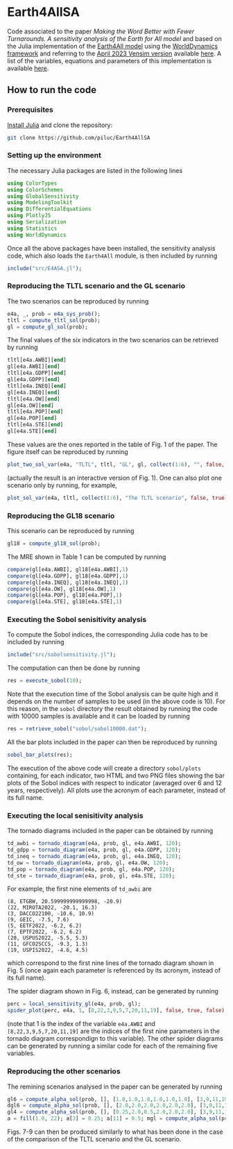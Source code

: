 # Earth4AllSA
Code associated to the paper *Making the Word Better with Fewer Turnarounds. A sensitivity analysis of the Earth for All model* and based on the Julia implementation of the [Earth4All model](https://earth4all.life/the-science-rp/) using the [WorldDynamics framework](https://github.com/worlddynamics/WorldDynamics.jl) and referring to the [April 2023 Vensim version](https://web.archive.org/web/20220830093115/https://earth4all.life/the-science/) available [here](https://stockholmuniversity.app.box.com/s/uh7fjh52pvh7yx1mqfwqcyxdcvegrodf/folder/170558692760). A list of the variables, equations and parameters of this implementation is available [here](https://www.pilucrescenzi.it/e4asa/e4a.html).

## How to run the code

### Prerequisites

[Install Julia](https://julialang.org/) and clone the repository: 
```sh
git clone https://github.com/piluc/Earth4AllSA
```

### Setting up the environment

The necessary Julia packages are listed in the following lines
```jl
using ColorTypes
using ColorSchemes
using GlobalSensitivity
using ModelingToolkit
using DifferentialEquations
using PlotlyJS
using Serialization
using Statistics
using WorldDynamics
```

Once all the above packages have been installed, the sensitivity analysis code, which also loads the `Earth4All` module, is then included by running
```jl
include("src/E4ASA.jl");
```

### Reproducing the TLTL scenario and the GL scenario

The two scenarios can be reproduced by running
```jl
e4a, _, prob = e4a_sys_prob();
tltl = compute_tltl_sol(prob);
gl = compute_gl_sol(prob);
```
The final values of the six indicators in the two scenarios can be retrieved by running
```jl
tltl[e4a.AWBI][end]
gl[e4a.AWBI][end]
tltl[e4a.GDPP][end]
gl[e4a.GDPP][end]
tltl[e4a.INEQ][end]
gl[e4a.INEQ][end]
tltl[e4a.OW][end]
gl[e4a.OW][end]
tltl[e4a.POP][end]
gl[e4a.POP][end]
tltl[e4a.STE][end]
gl[e4a.STE][end]
```
These values are the ones reported in the table of Fig. 1 of the paper. The figure itself can be reproduced by running

```jl
plot_two_sol_var(e4a, "TLTL", tltl, "GL", gl, collect(1:6), "", false, true)
```
(actually the result is an interactive version of Fig. 1). One can also plot one scenario only by running, for example,
```jl
plot_sol_var(e4a, tltl, collect(1:6), "The TLTL scenario", false, true)
```

### Reproducing the GL18 scenario

This scenario can be reproduced by running
```jl
gl18 = compute_gl18_sol(prob);
```
The MRE shown in Table 1 can be computed by running

```jl
compare(gl[e4a.AWBI], gl18[e4a.AWBI],1)
compare(gl[e4a.GDPP], gl18[e4a.GDPP],1)
compare(gl[e4a.INEQ], gl18[e4a.INEQ],1)
compare(gl[e4a.OW], gl18[e4a.OW],1)
compare(gl[e4a.POP], gl18[e4a.POP],1)
compare(gl[e4a.STE], gl18[e4a.STE],1)
```

### Executing the Sobol senisitivity analysis

To compute the Sobol indices, the corresponding Julia code has to be included by running
```jl
include("src/sobolsensitivity.jl");
```
The computation can then be done by running
```jl
res = execute_sobol(10);
```
Note that the execution time of the Sobol analysis can be quite high and it depends on the number of samples to be used (in the above code is 10). For this reason, in the `sobol` directory the result obtained by running the code with 10000 samples is available and it can be loaded by running
```jl
res = retrieve_sobol("sobol/sobol10000.dat");
```
All the bar plots included in the paper can then be reproduced by running
```jl
sobol_bar_plots(res);
```
The execution of the above code will create a directory `sobol/plots` containing, for each indicator, two HTML and two PNG files showing the bar plots of the Sobol indices with respect to indicator (averaged over 6 and 12 years, respectively). All plots use the acronym of each parameter, instead of its full name.

### Executing the local senisitivity analysis

The tornado diagrams included in the paper can be obtained by running
```jl
td_awbi = tornado_diagram(e4a, prob, gl, e4a.AWBI, 120);
td_gdpp = tornado_diagram(e4a, prob, gl, e4a.GDPP, 120);
td_ineq = tornado_diagram(e4a, prob, gl, e4a.INEQ, 120);
td_ow = tornado_diagram(e4a, prob, gl, e4a.OW, 120);
td_pop = tornado_diagram(e4a, prob, gl, e4a.POP, 120);
td_ste = tornado_diagram(e4a, prob, gl, e4a.STE, 120);
```
For example, the first nine elements of `td_awbi` are
```
(8, ETGBW, 20.599999999999998, -20.9)
(22, MIROTA2022, -20.1, 16.3)
(3, DACCO22100, -10.6, 10.9)
(9, GEIC, -7.5, 7.6)
(5, EETF2022, -6.2, 6.2)
(7, EPTF2022, -6.2, 6.2)
(20, USPUS2022, -5.5, 5.3)
(11, GFCO2SCCS, -9.3, 1.3)
(19, USPIS2022, -4.6, 4.5)
```
which correspond to the first nine lines of the tornado diagram shown in Fig. 5 (once again each parameter is referenced by its acronym, instead of its full name).

The spider diagram shown in Fig. 6, instead, can be generated by running
```jl
perc = local_sensitivity_gl(e4a, prob, gl);
spider_plot(perc, e4a, 1, [8,22,3,9,5,7,20,11,19], false, true, false)
```
(note that 1 is the index of the variable `e4a.AWBI` and `[8,22,3,9,5,7,20,11,19]` are the indices of the first nine parameters in the tornado diagram correspondign to this variable). The other spider diagrams can be generated by running a similar code for each of the remaining five variables.

### Reproducing the other scenarios

The remining scenarios analysed in the paper can be generated by running
```jl
gl6 = compute_alpha_sol(prob, [], [1.0,1.0,1.0,1.0,1.0,1.0], [3,9,11,19,20,22]);
dgl6 = compute_alpha_sol(prob, [], [2.0,2.0,2.0,2.0,2.0,2.0], [3,9,11,19,20,22]);
gl4 = compute_alpha_sol(prob, [], [0.25,2.0,0.5,2.0,2.0,2.0], [3,9,11,19,20,22]);
a = fill(1.0, 22); a[3] = 0.25; a[11] = 0.5; mgl = compute_alpha_sol(prob, [], a, collect(1:22));
```
Figs. 7-9 can then be produced similarly to what has been done in the case of the comparison of the TLTL scenario and the GL scenario. 

